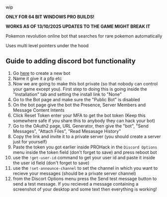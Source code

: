 wip

**ONLY FOR 64 BIT WINDOWS PRO BUILDS!**

**WORKS AS OF 13/10/2025 UPDATES TO THE GAME MIGHT BREAK IT**

Pokemon revolution online bot that searches for rare pokemon automatically

Uses multi level pointers under the hood

## Guide to adding discord bot functionality

1. Go [here](https://discord.com/developers/applications?new_application=true) to create a new bot 
2. Name it give it a pfp etc
3. Now we are going to make this bot private (so that nobody can control your game except you). First step to doing this is going inside the "Installation" tab and setting the install link to "None"
4. Go to the Bot page and make sure the "Public Bot" is disabled
5. On the bot page give the bot the Presence, Server Members and Message Content Intents
6. Click Reset Token enter your MFA to get the bot token (Keep this somewhere safe if you share this to anybody they can hack your bot)
7. Go to the OAuth2 page, URL Generator, then give the "bot", "Send Messages", "Attach Files", "Read Mesasage History"
8. Copy the link and invite it to a private server (you should create a server just for yourself)
9. Paste the token you got earlier inside PROHack in the `Discord Options` menu inside the token field (don't forget to save) and press reboot bot
11. use the `!get-user-id` command to get your user id and paste it inside the user id field (don't forget to save)
12. use the `!set-announce-channel` to set the channel in which you want to recieve your messages (should be a private server channel)
13. from the Discort Options menu press the Send test message button to send a test message. If you recieved a message containing a screenshot of your desktop and some text then everything is working!